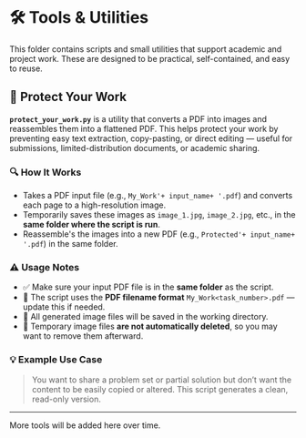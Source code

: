 # 🛠️ Tools & Utilities

This folder contains scripts and small utilities that support academic and project work. These are designed to be practical, self-contained, and easy to reuse.


## 📄 Protect Your Work

**`protect_your_work.py`** is a utility that converts a PDF into images and reassembles them into a flattened PDF. This helps protect your work by preventing easy text extraction, copy-pasting, or direct editing — useful for submissions, limited-distribution documents, or academic sharing.

### 🔍 How It Works
- Takes a PDF input file (e.g., `My_Work'+ input_name+ '.pdf`) and converts each page to a high-resolution image.
- Temporarily saves these images as `image_1.jpg`, `image_2.jpg`, etc., in the **same folder where the script is run**.
- Reassemble's the images into a new PDF (e.g., `Protected'+ input_name+ '.pdf`) in the same folder.

### ⚠️ Usage Notes
- ✅ Make sure your input PDF file is in the **same folder** as the script.
- 📛 The script uses the **PDF filename format** `My_Work<task_number>.pdf` — update this if needed.
- 📂 All generated image files will be saved in the working directory.
- 🧹 Temporary image files **are not automatically deleted**, so you may want to remove them afterward.

### 💡 Example Use Case
> You want to share a problem set or partial solution but don’t want the content to be easily copied or altered. This script generates a clean, read-only version.

---

More tools will be added here over time.
